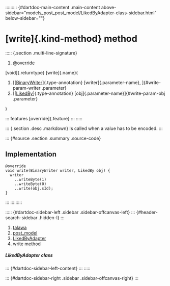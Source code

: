 ::::::::: {#dartdoc-main-content .main-content above-sidebar="models_post_post_model/LikedByAdapter-class-sidebar.html" below-sidebar=""}
<div>

# [write]{.kind-method} method

</div>

::::: {.section .multi-line-signature}
<div>

1.  @[override](https://api.flutter.dev/flutter/dart-core/override-constant.html)

</div>

[void]{.returntype} [write]{.name}(

1.  [[[BinaryWriter](https://pub.dev/documentation/hive/2.2.3/hive/BinaryWriter-class.html)]{.type-annotation}
    [writer]{.parameter-name}, ]{#write-param-writer .parameter}
2.  [[[LikedBy](../../models_post_post_model/LikedBy-class.html)]{.type-annotation}
    [obj]{.parameter-name}]{#write-param-obj .parameter}

)

::: features
[override]{.feature}
:::
:::::

::: {.section .desc .markdown}
Is called when a value has to be encoded.
:::

::: {#source .section .summary .source-code}
## Implementation

``` language-dart
@override
void write(BinaryWriter writer, LikedBy obj) {
  writer
    ..writeByte(1)
    ..writeByte(0)
    ..write(obj.sId);
}
```
:::
:::::::::

::::: {#dartdoc-sidebar-left .sidebar .sidebar-offcanvas-left}
::: {#header-search-sidebar .hidden-l}
:::

1.  [talawa](../../index.html)
2.  [post_model](../../models_post_post_model/)
3.  [LikedByAdapter](../../models_post_post_model/LikedByAdapter-class.html)
4.  write method

##### LikedByAdapter class

::: {#dartdoc-sidebar-left-content}
:::
:::::

::: {#dartdoc-sidebar-right .sidebar .sidebar-offcanvas-right}
:::
